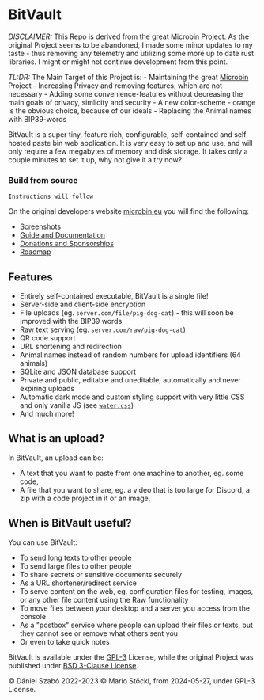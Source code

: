 # BitVault


*DISCLAIMER:* This Repo is derived from the great Microbin Project. As the original Project seems to be abandoned, I made some minor updates to my taste - thus removing any telemetry and utilizing some more up to date rust libraries. I might or might not continue development from this point.

*TL:DR:*
The Main Target of this Project is:
    - Maintaining the great [Microbin](https://github.com/szabodanika/microbin) Project
    - Increasing Privacy and removing features, which are not necessary
    - Adding some convenience-features without decreasing the main goals of privacy, simlicity and security
    - A new color-scheme - orange is the obvious choice, because of our ideals
    - Replacing the Animal names with BIP39-words

BitVault is a super tiny, feature rich, configurable, self-contained and self-hosted paste bin web application. It is very easy to set up and use, and will only require a few megabytes of memory and disk storage. It takes only a couple minutes to set it up, why not give it a try now?

### Build from source

```
Instructions will follow
```


On the original developers website [microbin.eu](https://microbin.eu) you will find the following:

- [Screenshots](https://microbin.eu/screenshots/)
- [Guide and Documentation](https://microbin.eu/docs/intro)
- [Donations and Sponsorships](https://microbin.eu/sponsorship)
- [Roadmap](https://microbin.eu/roadmap)

## Features

- Entirely self-contained executable, BitVault is a single file!
- Server-side and client-side encryption
- File uploads (eg. `server.com/file/pig-dog-cat`) - this will soon be improved with the BIP39 words
- Raw text serving (eg. `server.com/raw/pig-dog-cat`)
- QR code support
- URL shortening and redirection
- Animal names instead of random numbers for upload identifiers (64 animals)
- SQLite and JSON database support
- Private and public, editable and uneditable, automatically and never expiring uploads
- Automatic dark mode and custom styling support with very little CSS and only vanilla JS (see [`water.css`](https://github.com/kognise/water.css))
- And much more!

## What is an upload?

In BitVault, an upload can be:

- A text that you want to paste from one machine to another, eg. some code,
- A file that you want to share, eg. a video that is too large for Discord, a zip with a code project in it or an image,

## When is BitVault useful?

You can use BitVault:

- To send long texts to other people
- To send large files to other people
- To share secrets or sensitive documents securely
- As a URL shortener/redirect service
- To serve content on the web, eg. configuration files for testing, images, or any other file content using the Raw functionality
- To move files between your desktop and a server you access from the console
- As a "postbox" service where people can upload their files or texts, but they cannot see or remove what others sent you
- Or even to take quick notes


BitVault is available under the [GPL-3](LICENSE) License, while the original Project was published under [BSD 3-Clause License](ORIGINAL_LICENSE).

© Dániel Szabó 2022-2023
© Mario Stöckl, from 2024-05-27, under GPL-3 License.
